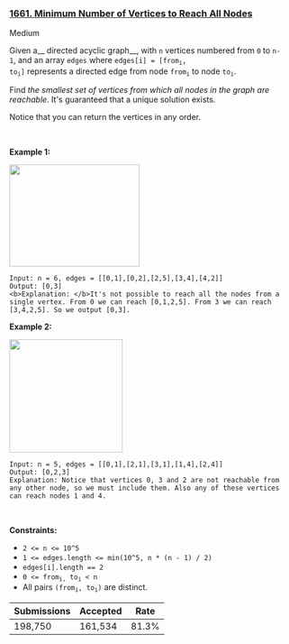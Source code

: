 ### [1661. Minimum Number of Vertices to Reach All Nodes](https://leetcode.com/problems/minimum-number-of-vertices-to-reach-all-nodes/?envType=daily-question&envId=2023-05-18)

Medium

Given a__ directed acyclic graph__, with `` n `` vertices numbered from `` 0 `` to `` n-1 ``, and an array `` edges `` where <code>edges[i] = [from<sub>i</sub>, to<sub>i</sub>]</code> represents a directed edge from node <code>from<sub>i</sub></code> to node <code>to<sub>i</sub></code>.

Find _the smallest set of vertices from which all nodes in the graph are reachable_. It's guaranteed that a unique solution exists.

Notice that you can return the vertices in any order.

 

<strong class="example">Example 1:</strong>

<img alt="" src="https://assets.leetcode.com/uploads/2020/07/07/untitled22.png" style="width: 231px; height: 181px;"/>

```
Input: n = 6, edges = [[0,1],[0,2],[2,5],[3,4],[4,2]]
Output: [0,3]
<b>Explanation: </b>It's not possible to reach all the nodes from a single vertex. From 0 we can reach [0,1,2,5]. From 3 we can reach [3,4,2,5]. So we output [0,3].
```

<strong class="example">Example 2:</strong>

<img alt="" src="https://assets.leetcode.com/uploads/2020/07/07/untitled.png" style="width: 201px; height: 201px;"/>

```
Input: n = 5, edges = [[0,1],[2,1],[3,1],[1,4],[2,4]]
Output: [0,2,3]
Explanation: Notice that vertices 0, 3 and 2 are not reachable from any other node, so we must include them. Also any of these vertices can reach nodes 1 and 4.
```

 

__Constraints:__

*   `` 2 <= n <= 10^5 ``
*   `` 1 <= edges.length <= min(10^5, n * (n - 1) / 2) ``
*   `` edges[i].length == 2 ``
*   <code>0 <= from<sub>i,</sub> to<sub>i</sub> < n</code>
*   All pairs <code>(from<sub>i</sub>, to<sub>i</sub>)</code> are distinct.

| Submissions    | Accepted     | Rate   |
| -------------- | ------------ | ------ |
| 198,750 | 161,534 | 81.3% |